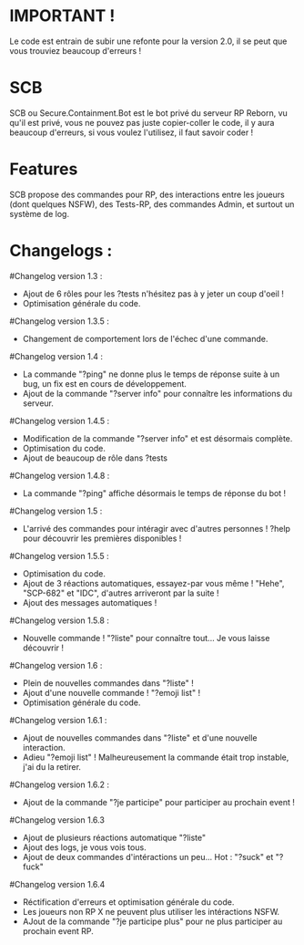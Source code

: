 # IMPORTANT !
Le code est entrain de subir une refonte pour la version 2.0, il se peut que vous trouviez beaucoup d'erreurs !

# SCB

SCB ou Secure.Containment.Bot est le bot privé du serveur RP Reborn, vu qu'il est privé, vous ne pouvez pas juste copier-coller le code, il y aura beaucoup d'erreurs, si vous voulez l'utilisez, il faut savoir coder !

# Features

SCB propose des commandes pour RP, des interactions entre les joueurs (dont quelques NSFW), des Tests-RP, des commandes Admin, et surtout un système de log.

# Changelogs :

#Changelog version 1.3 :
- Ajout de 6 rôles pour les ?tests n'hésitez pas à y jeter un coup d'oeil !
- Optimisation générale du code.


#Changelog version 1.3.5 :
- Changement de comportement lors de l'échec d'une commande.


#Changelog version 1.4 :
- La commande "?ping" ne donne plus le temps de réponse suite à un bug, un fix est en cours de développement.
- Ajout de la commande "?server info" pour connaître les informations du serveur.


#Changelog version 1.4.5 :
- Modification de la commande "?server info" et est désormais complète.
- Optimisation du code.
- Ajout de beaucoup de rôle dans ?tests


#Changelog version 1.4.8 :
- La commande "?ping" affiche désormais le temps de réponse du bot !


#Changelog version 1.5 :
- L'arrivé des commandes pour intéragir avec d'autres personnes !
?help pour découvrir les premières disponibles !
 

#Changelog version 1.5.5 :
- Optimisation du code.
- Ajout de 3 réactions automatiques, essayez-par vous même ! "Hehe", "SCP-682" et "IDC", d'autres arriveront par la suite !
- Ajout des messages automatiques !
 

#Changelog version 1.5.8 :
- Nouvelle commande ! "?liste" pour connaître tout... Je vous laisse découvrir !


#Changelog version 1.6 :
- Plein de nouvelles commandes dans "?liste" !
- Ajout d'une nouvelle commande ! "?emoji list" !
- Optimisation générale du code.


#Changelog version 1.6.1 :
- Ajout de nouvelles commandes dans "?liste" et d'une nouvelle interaction.
- Adieu "?emoji list" ! Malheureusement la commande était trop instable, j'ai du la retirer.


#Changelog version 1.6.2 :
- Ajout de la commande "?je participe" pour participer au prochain event !


#Changelog version 1.6.3
- Ajout de plusieurs réactions automatique "?liste"
- Ajout des logs, je vous vois tous.
- Ajout de deux commandes d'intéractions un peu... Hot : "?suck" et "?fuck"


#Changelog version 1.6.4
- Réctification d'erreurs et optimisation générale du code.
- Les joueurs non RP X ne peuvent plus utiliser les intéractions NSFW.
- AJout de la commande "?je participe plus" pour ne plus participer au prochain event RP.
